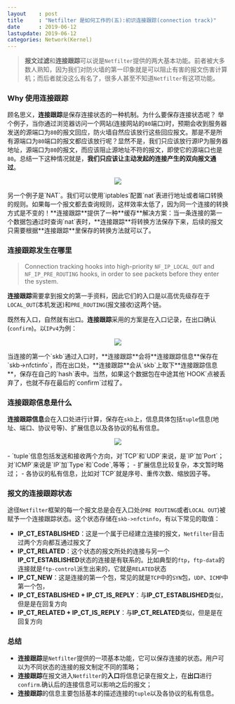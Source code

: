 ```yaml
---
layout    : post
title     : "Netfilter 是如何工作的(五):初识连接跟踪(connection track)"
date      : 2019-06-12
lastupdate: 2019-06-12
categories: Network(Kernel)
---
```


> **报文过滤**和**连接跟踪**可以说是`Netfilter`提供的两大基本功能。前者被大多数人熟知，因为我们对防火墙的第一印象就是可以阻止有害的报文伤害计算机；而后者就没这么有名了，很多人甚至不知道`Netfilter`有这项功能。 

### Why 使用连接跟踪

顾名思义，**连接跟踪**是保存连接状态的一种机制。为什么要保存连接状态呢？ 举个例子，当你通过浏览器访问一个网站(连接网站的`80`端口)时，预期会收到服务器发送的源端口为`80`的报文回应，防火墙自然应该放行这些回应报文。那是不是所有源端口为`80`端口的报文都应该放行呢？显然不是，我们只应该放行源IP为服务器地址，源端口为`80`的报文，而应该阻止源地址不符的报文，即使它的源端口也是`80`。总结一下这种情况就是，**我们只应该让主动发起的连接产生的双向报文通过**。

<p align="center"><img src="https://s2.ax1x.com/2019/06/28/ZuzyX6.png"></p>
另一个例子是`NAT`。我们可以使用`iptables`配置`nat`表进行地址或者端口转换的规则。如果每一个报文都去查询规则，这样效率太低了，因为同一个连接的转换方式是不变的！**连接跟踪**提供了一种**缓存**解决方案：当一条连接的第一个数据包通过时查询`nat`表时，**连接跟踪**将转换方法保存下来，后续的报文只需要根据**连接跟踪**里保存的转换方法就可以了。

### 连接跟踪发生在哪里

> Connection tracking hooks into high-priority `NF_IP_LOCAL_OUT` and `NF_IP_PRE_ROUTING` hooks, in order to see packets before they enter the system.

**连接跟踪**需要拿到报文的第一手资料，因此它们的入口是以高优先级存在于`LOCAL_OUT`(本机发送)和`PRE_ROUTING`(报文接收)这两个链。

既然有入口，自然就有出口。**连接跟踪**采用的方案是在入口记录，在出口确认(`confirm`)。以`IPv4`为例：

<p align="center"><img src="https://s2.ax1x.com/2019/06/25/ZZsqU0.png"></p>
当连接的第一个`skb`通过入口时，**连接跟踪**会将**连接跟踪信息**保存在`skb->nfctinfo`，而在出口处，**连接跟踪**会从`skb`上取下**连接跟踪信息**，保存在自己的`hash`表中。当然，如果这个数据包在中途其他`HOOK`点被丢弃了，也就不存在最后的`confirm`过程了。

### 连接跟踪信息是什么

**连接跟踪信息**会在入口处进行计算，保存在`skb`上，信息具体包括`tuple`信息(地址、端口、协议号等)、扩展信息以及各协议的私有信息。

<p align="center"><img src="https://s2.ax1x.com/2019/06/25/ZZsbEq.png"></p>
- `tuple`信息包括发送和接收两个方向，对`TCP`和`UDP`来说，是`IP`加`Port`；对`ICMP`来说是`IP`加`Type`和`Code`,等等；
- 扩展信息比较复杂，本文暂时略过；
- 各协议的私有信息，比如对`TCP`就是序号、重传次数、缩放因子等。

### 报文的连接跟踪状态

途径`Netfilter`框架的每一个报文总是会在入口处(`PRE ROUTING`或者`LOCAL OUT`)被赋予一个连接跟踪状态。这个状态存储在`skb->nfctinfo`，有以下常见的取值：

- **IP_CT_ESTABLISHED**：这是一个属于已经建立连接的报文，`Netfilter`目击过两个方向都互通过报文了
- **IP_CT_RELATED**：这个状态的报文所处的连接与另一个**IP_CT_ESTABLISHED**状态的连接是有联系的。比如典型的`ftp`，`ftp-data`的连接就是`ftp-control`派生出来的，它就是`RELATED`状态
- **IP_CT_NEW**：这是连接的第一个包，常见的就是`TCP`中的`SYN`包，`UDP`、`ICMP`中第一个包，
- **IP_CT_ESTABLISHED + IP_CT_IS_REPLY**：与**IP_CT_ESTABLISHED**类似，但是是在回复方向
- **IP_CT_RELATED + IP_CT_IS_REPLY**：与**IP_CT_RELATED**类似，但是是在回复方向

### 总结

- **连接跟踪**是`Netfilter`提供的一项基本功能，它可以保存连接的状态。用户可以为不同状态的连接的报文制定不同的策略；
- **连接跟踪**在报文进入`Netfilter`的**入口**将信息记录在报文上，在**出口**进行`confirm`.确认后的连接信息可以影响之后的报文；
- **连接跟踪**的信息主要包括基本的描述连接的`tuple`以及各协议的私有信息。
















